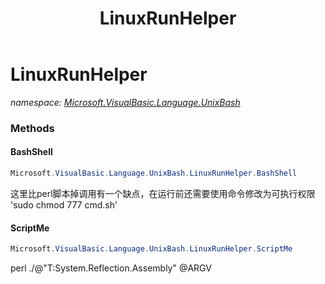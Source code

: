 ﻿---
title: LinuxRunHelper
---

# LinuxRunHelper
_namespace: [Microsoft.VisualBasic.Language.UnixBash](N-Microsoft.VisualBasic.Language.UnixBash.html)_



### Methods

#### BashShell
```csharp
Microsoft.VisualBasic.Language.UnixBash.LinuxRunHelper.BashShell
```
这里比perl脚本掉调用有一个缺点，在运行前还需要使用命令修改为可执行权限
 'sudo chmod 777 cmd.sh'

#### ScriptMe
```csharp
Microsoft.VisualBasic.Language.UnixBash.LinuxRunHelper.ScriptMe
```
perl ./@"T:System.Reflection.Assembly" @ARGV




